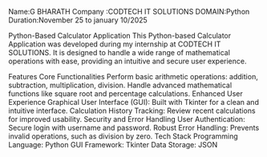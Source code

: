 Name:G BHARATH
Company :CODTECH IT SOLUTIONS
DOMAIN:Python
Duration:November 25 to january 10/2025


Python-Based Calculator Application
This Python-based Calculator Application was developed during my internship at CODTECH IT SOLUTIONS. It is designed to handle a wide range of mathematical operations with ease, providing an intuitive and secure user experience.

Features
Core Functionalities
Perform basic arithmetic operations: addition, subtraction, multiplication, division.
Handle advanced mathematical functions like square root and percentage calculations.
Enhanced User Experience
Graphical User Interface (GUI): Built with Tkinter for a clean and intuitive interface.
Calculation History Tracking: Review recent calculations for improved usability.
Security and Error Handling
User Authentication: Secure login with username and password.
Robust Error Handling: Prevents invalid operations, such as division by zero.
Tech Stack
Programming Language: Python
GUI Framework: Tkinter
Data Storage: JSON
